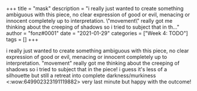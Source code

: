 +++
title = "mask"
description = "i really just wanted to create something ambiguous with this piece, no clear expression of good or evil, menacing or innocent completely up to interpretation. \\"movement\\" really got me thinking about the creeping of shadows so i tried to subject that in th..."
author = "fonz#0001"
date = "2021-01-29"
categories = ["Week 4: TODO"]
tags = []
+++

i really just wanted to create something ambiguous with this piece, no clear expression of good or evil, menacing or innocent completely up to interpretation. "movement" really got me thinking about the creeping of shadows so i tried to subject that in the piece! i guess it's less of a silhouette but still a retreat into complete darkness/murkiness <:wow:649902323191119882>  very last minute but happy with the outcome!
